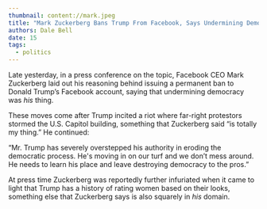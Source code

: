 ```yaml
---
thumbnail: content://mark.jpeg
title: "Mark Zuckerberg Bans Trump From Facebook, Says Undermining Democracy Is His Thing"
authors: Dale Bell
date: 15
tags:
  - politics
---
```


Late yesterday, in a press conference on the topic, Facebook CEO Mark Zuckerberg laid out his reasoning behind issuing a permanent ban to Donald Trump’s Facebook account, saying that undermining democracy was *his* thing.

These moves come after Trump incited a riot where far-right protestors stormed the U.S. Capitol building, something that Zuckerberg said “is totally my thing.” He continued:

“Mr. Trump has severely overstepped his authority in eroding the democratic process. He's moving in on our turf and we don’t mess around. He needs to learn his place and leave destroying democracy to the pros.”

At press time Zuckerberg was reportedly further infuriated when it came to light that Trump has a history of rating women based on their looks, something else that Zuckerberg says is also squarely in *his* domain.